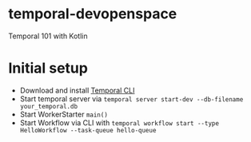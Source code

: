 # temporal-devopenspace
Temporal 101 with Kotlin
# Initial setup
* Download and install [Temporal CLI](https://github.com/temporalio/cli)
* Start temporal server via `temporal server start-dev --db-filename your_temporal.db`
* Start WorkerStarter `main()`
* Start Workflow via CLI with `temporal workflow start --type HelloWorkflow --task-queue hello-queue`


